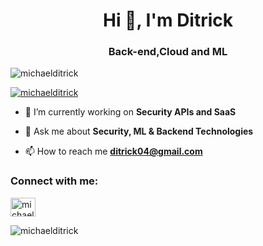 <h1 align="center">Hi 👋, I'm Ditrick</h1>
<h3 align="center">Back-end,Cloud  and ML</h3>

<p align="left"> <img src="https://komarev.com/ghpvc/?username=michaelditrick&label=Profile%20views&color=0e75b6&style=flat" alt="michaelditrick" /> </p>

<p align="left"> <a href="https://twitter.com/michaelditrick" target="blank"><img src="https://img.shields.io/twitter/follow/michaelditrick?logo=twitter&style=for-the-badge" alt="michaelditrick" /></a> </p>

- 🔭 I’m currently working on **Security APIs and SaaS**

- 💬 Ask me about **Security, ML  & Backend Technologies**

- 📫 How to reach me **ditrick04@gmail.com**

<h3 align="left">Connect with me:</h3>
<p align="left">
<a href="https://twitter.com/michaelditrick" target="blank"><img align="center" src="https://raw.githubusercontent.com/rahuldkjain/github-profile-readme-generator/master/src/images/icons/Social/twitter.svg" alt="michaelditrick" height="30" width="40" /></a>
</p>


<p><img align="left" src="https://github-readme-stats.vercel.app/api/top-langs?username=michaelditrick&show_icons=true&locale=en&layout=compact" alt="michaelditrick" /></p>


